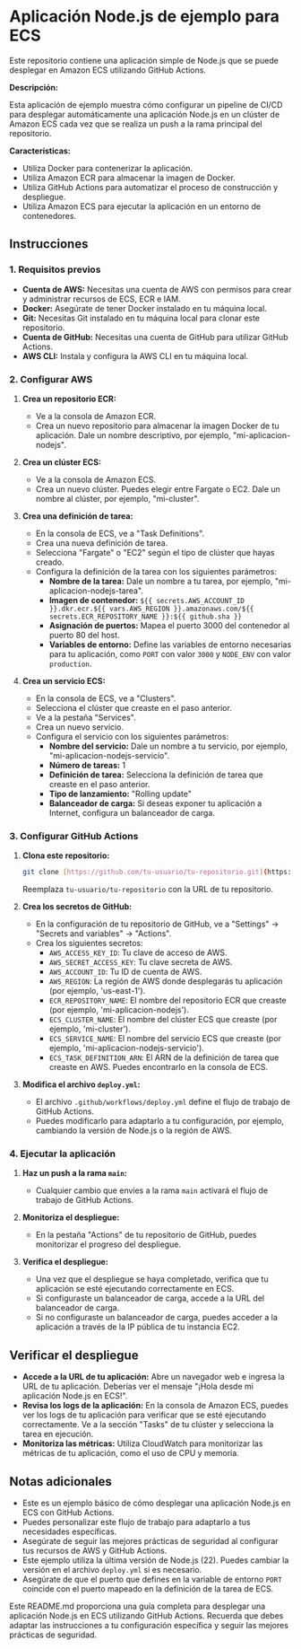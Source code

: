 # Aplicación Node.js de ejemplo para ECS

Este repositorio contiene una aplicación simple de Node.js que se puede desplegar en Amazon ECS utilizando GitHub Actions.

**Descripción:**

Esta aplicación de ejemplo muestra cómo configurar un pipeline de CI/CD para desplegar automáticamente una aplicación Node.js en un clúster de Amazon ECS cada vez que se realiza un push a la rama principal del repositorio.

**Características:**

* Utiliza Docker para contenerizar la aplicación.
* Utiliza Amazon ECR para almacenar la imagen de Docker.
* Utiliza GitHub Actions para automatizar el proceso de construcción y despliegue.
* Utiliza Amazon ECS para ejecutar la aplicación en un entorno de contenedores.


## Instrucciones

### 1. Requisitos previos

* **Cuenta de AWS:** Necesitas una cuenta de AWS con permisos para crear y administrar recursos de ECS, ECR e IAM.
* **Docker:** Asegúrate de tener Docker instalado en tu máquina local.
* **Git:** Necesitas Git instalado en tu máquina local para clonar este repositorio.
* **Cuenta de GitHub:** Necesitas una cuenta de GitHub para utilizar GitHub Actions.
* **AWS CLI:** Instala y configura la AWS CLI en tu máquina local.


### 2. Configurar AWS

1. **Crea un repositorio ECR:**
    * Ve a la consola de Amazon ECR.
    * Crea un nuevo repositorio para almacenar la imagen Docker de tu aplicación. Dale un nombre descriptivo, por ejemplo, "mi-aplicacion-nodejs".

2. **Crea un clúster ECS:**
    * Ve a la consola de Amazon ECS.
    * Crea un nuevo clúster. Puedes elegir entre Fargate o EC2. Dale un nombre al clúster, por ejemplo, "mi-cluster".

3. **Crea una definición de tarea:**
    * En la consola de ECS, ve a "Task Definitions".
    * Crea una nueva definición de tarea.
    * Selecciona "Fargate" o "EC2" según el tipo de clúster que hayas creado.
    * Configura la definición de la tarea con los siguientes parámetros:
        * **Nombre de la tarea:** Dale un nombre a tu tarea, por ejemplo, "mi-aplicacion-nodejs-tarea".
        * **Imagen de contenedor:**  `${{ secrets.AWS_ACCOUNT_ID }}.dkr.ecr.${{ vars.AWS_REGION }}.amazonaws.com/${{ secrets.ECR_REPOSITORY_NAME }}:${{ github.sha }}`
        * **Asignación de puertos:** Mapea el puerto 3000 del contenedor al puerto 80 del host.
        * **Variables de entorno:** Define las variables de entorno necesarias para tu aplicación, como `PORT` con valor `3000` y `NODE_ENV` con valor `production`.

4. **Crea un servicio ECS:**
    * En la consola de ECS, ve a "Clusters".
    * Selecciona el clúster que creaste en el paso anterior.
    * Ve a la pestaña "Services".
    * Crea un nuevo servicio.
    * Configura el servicio con los siguientes parámetros:
        * **Nombre del servicio:** Dale un nombre a tu servicio, por ejemplo, "mi-aplicacion-nodejs-servicio".
        * **Número de tareas:** 1
        * **Definición de tarea:** Selecciona la definición de tarea que creaste en el paso anterior.
        * **Tipo de lanzamiento:** "Rolling update"
        * **Balanceador de carga:** Si deseas exponer tu aplicación a Internet, configura un balanceador de carga.


### 3. Configurar GitHub Actions

1. **Clona este repositorio:**
    ```bash
    git clone [https://github.com/tu-usuario/tu-repositorio.git](https://github.com/tu-usuario/tu-repositorio.git)
    ```
    Reemplaza `tu-usuario/tu-repositorio` con la URL de tu repositorio.

2. **Crea los secretos de GitHub:**
    * En la configuración de tu repositorio de GitHub, ve a "Settings" -> "Secrets and variables" -> "Actions".
    * Crea los siguientes secretos:
        * `AWS_ACCESS_KEY_ID`: Tu clave de acceso de AWS.
        * `AWS_SECRET_ACCESS_KEY`: Tu clave secreta de AWS.
        * `AWS_ACCOUNT_ID`: Tu ID de cuenta de AWS.
        * `AWS_REGION`: La región de AWS donde desplegarás tu aplicación (por ejemplo, 'us-east-1').
        * `ECR_REPOSITORY_NAME`: El nombre del repositorio ECR que creaste (por ejemplo, 'mi-aplicacion-nodejs').
        * `ECS_CLUSTER_NAME`: El nombre del clúster ECS que creaste (por ejemplo, 'mi-cluster').
        * `ECS_SERVICE_NAME`: El nombre del servicio ECS que creaste (por ejemplo, 'mi-aplicacion-nodejs-servicio').
        * `ECS_TASK_DEFINITION_ARN`: El ARN de la definición de tarea que creaste en AWS. Puedes encontrarlo en la consola de ECS.

3. **Modifica el archivo `deploy.yml`:**
    * El archivo `.github/workflows/deploy.yml` define el flujo de trabajo de GitHub Actions.
    * Puedes modificarlo para adaptarlo a tu configuración, por ejemplo, cambiando la versión de Node.js o la región de AWS.


### 4. Ejecutar la aplicación

1. **Haz un push a la rama `main`:**
    * Cualquier cambio que envíes a la rama `main` activará el flujo de trabajo de GitHub Actions.

2. **Monitoriza el despliegue:**
    * En la pestaña "Actions" de tu repositorio de GitHub, puedes monitorizar el progreso del despliegue.

3. **Verifica el despliegue:**
    * Una vez que el despliegue se haya completado, verifica que tu aplicación se esté ejecutando correctamente en ECS.
    * Si configuraste un balanceador de carga, accede a la URL del balanceador de carga.
    * Si no configuraste un balanceador de carga, puedes acceder a la aplicación a través de la IP pública de tu instancia EC2.


## Verificar el despliegue

* **Accede a la URL de tu aplicación:** Abre un navegador web e ingresa la URL de tu aplicación. Deberías ver el mensaje "¡Hola desde mi aplicación Node.js en ECS!".
* **Revisa los logs de la aplicación:** En la consola de Amazon ECS, puedes ver los logs de tu aplicación para verificar que se esté ejecutando correctamente. Ve a la sección "Tasks" de tu clúster y selecciona la tarea en ejecución.
* **Monitoriza las métricas:** Utiliza CloudWatch para monitorizar las métricas de tu aplicación, como el uso de CPU y memoria.


## Notas adicionales

* Este es un ejemplo básico de cómo desplegar una aplicación Node.js en ECS con GitHub Actions.
* Puedes personalizar este flujo de trabajo para adaptarlo a tus necesidades específicas.
* Asegúrate de seguir las mejores prácticas de seguridad al configurar tus recursos de AWS y GitHub Actions.
* Este ejemplo utiliza la última versión de Node.js (22). Puedes cambiar la versión en el archivo `deploy.yml` si es necesario.
* Asegúrate de que el puerto que defines en la variable de entorno `PORT` coincide con el puerto mapeado en la definición de la tarea de ECS.

Este README.md proporciona una guía completa para desplegar una aplicación Node.js en ECS utilizando GitHub Actions. Recuerda que debes adaptar las instrucciones a tu configuración específica y seguir las mejores prácticas de seguridad.
